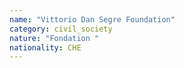 ```yaml
---
name: "Vittorio Dan Segre Foundation"
category: civil_society
nature: "Fondation "
nationality: CHE
---
```

    
